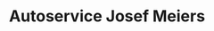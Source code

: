 ---
title: "Autoservice Josef Meiers"
url: /beckingen/autoservice-josef-meiers/
shop: Autowerkstatt
---